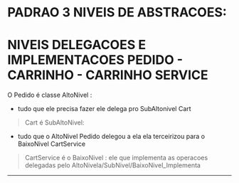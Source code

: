 # PADRAO 3 NIVEIS DE ABSTRACOES:

# NIVEIS DELEGACOES E IMPLEMENTACOES PEDIDO - CARRINHO - CARRINHO SERVICE

O Pedido é classe AltoNivel :

- tudo que ele precisa fazer ele delega pro SubAltonivel Cart

> Cart é SubAltoNivel:

- tudo que o AltoNivel Pedido delegou a ela ela terceirizou para o BaixoNivel CartService

> CartService é o BaixoNivel :
> ele que implementa as operacoes delegadas pelo AltoNivela/SubNivel/BaixoNivel_Implementa

---
